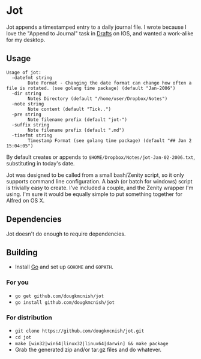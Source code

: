 # Jot

Jot appends a timestamped entry to a daily journal file. I wrote because I love
the "Append to Journal" task in [Drafts](http://agiletortoise.com/drafts/) on
IOS, and wanted a work-alike for my desktop.

## Usage

```
Usage of jot:
  -datefmt string
    	Date Format - Changing the date format can change how often a file is rotated. (see golang time package) (default "Jan-2006")
  -dir string
    	Notes Directory (default "/home/user/Dropbox/Notes")
  -note string
    	Note content (default "Tick..")
  -pre string
    	Note filename prefix (default "jot-")
  -suffix string
    	Note filename prefix (default ".md")
  -timefmt string
    	Timestamp Format (see golang time package) (default "## Jan 2 15:04:05")
```

By default creates or appends to `$HOME/Dropbox/Notes/jot-Jan-02-2006.txt`,
substituting in today's date.

Jot was designed to be called from a small bash/Zenity script, so it only
supports command line configuration. A bash (or batch for windows) script
is trivially easy to create. I've included a couple, and the Zenity wrapper
I'm using. I'm sure it would be equally simple to put something together for
Alfred on OS X.

## Dependencies

Jot doesn't do enough to require dependencies.

## Building

* Install [Go](https://golang.org/) and set up `GOHOME` and `GOPATH`.

### For you
* `go get github.com/dougkmcnish/jot`
* `go install github.com/dougkmcnish/jot`

### For distribution
* `git clone https://github.com/dougkmcnish/jot.git`
* `cd jot`
* `make [win32|win64|linux32|linux64|darwin] && make package`
* Grab the generated zip and/or tar.gz files and do whatever.
